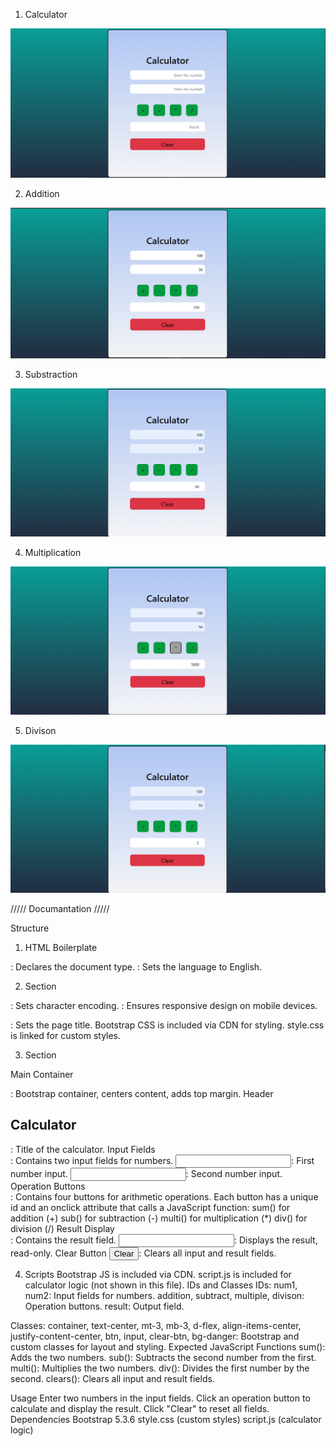 1. Calculator

![alt text](./output/image1.png)

2. Addition

![alt text](./output/image2.png)

3. Substraction

![alt text](./output/image3.png)

4. Multiplication

![alt text](./output/image4.png)

5. Divison

![alt text](./output/image5.png)


///// Documantation /////

Structure
1. HTML Boilerplate
<!DOCTYPE html>: Declares the document type.
<html lang="en">: Sets the language to English.

2. <head> Section
<meta charset="UTF-8">: Sets character encoding.
<meta name="viewport" content="width=device-width, initial-scale=1.0">: Ensures responsive design on mobile devices.
<title>Calculator</title>: Sets the page title.
Bootstrap CSS is included via CDN for styling.
style.css is linked for custom styles.

3. <body> Section
Main Container
<div class="container text-center mt-3">: Bootstrap container, centers content, adds top margin.
Header
<h2 class="header">Calculator</h2>: Title of the calculator.
Input Fields
<div class="input-num">: Contains two input fields for numbers.
<input type="text" id="num1" ...>: First number input.
<input type="text" id="num2" ...>: Second number input.
Operation Buttons
<div class="buttons ...">: Contains four buttons for arithmetic operations.
Each button has a unique id and an onclick attribute that calls a JavaScript function:
sum() for addition (+)
sub() for subtraction (-)
multi() for multiplication (*)
div() for division (/)
Result Display
<div class="display">: Contains the result field.
<input type="number" id="result" ... readonly>: Displays the result, read-only.
Clear Button
<button class="clear-btn bg-danger" onclick="clears()">Clear</button>: Clears all input and result fields.

4. Scripts
Bootstrap JS is included via CDN.
script.js is included for calculator logic (not shown in this file).
IDs and Classes
IDs:
num1, num2: Input fields for numbers.
addition, subtract, multiple, divison: Operation buttons.
result: Output field.

Classes:
container, text-center, mt-3, mb-3, d-flex, align-items-center, justify-content-center, btn, input, clear-btn, bg-danger: Bootstrap and custom classes for layout and styling.
Expected JavaScript Functions
sum(): Adds the two numbers.
sub(): Subtracts the second number from the first.
multi(): Multiplies the two numbers.
div(): Divides the first number by the second.
clears(): Clears all input and result fields.

Usage
Enter two numbers in the input fields.
Click an operation button to calculate and display the result.
Click "Clear" to reset all fields.
Dependencies
Bootstrap 5.3.6
style.css (custom styles)
script.js (calculator logic)
